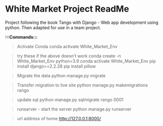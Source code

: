 # White Market Project ReadMe
Project following the book Tango with Django - Web app development using python. Then adapted for use in a team project.

**:::Commands:::**

>Activate Conda
conda activate White_Market_Env

>try these if the above doesn't work
conda create -n White_Market_Env python=3.9
conda activate White_Market_Env
pip install django==2.2.28
pip install pillow

>Migrate the data
python manage.py migrate

>Transfer migration to live site
python manage.py makemigrations rango

>update sql
python manage.py sqlmigrate rango 0001

>runserver - start the server
python manage.py runserver

>url address of home
http://127.0.0.1:8000/